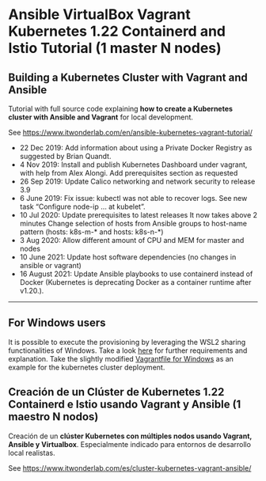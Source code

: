 # Ansible VirtualBox Vagrant Kubernetes 1.22 Containerd and Istio Tutorial (1 master N nodes)
## Building a Kubernetes Cluster with Vagrant and Ansible

Tutorial with full source code explaining **how to create a Kubernetes cluster with Ansible and Vagrant** for local development.

See https://www.itwonderlab.com/en/ansible-kubernetes-vagrant-tutorial/

* 22 Dec 2019: Add information about using a Private Docker Registry as suggested by Brian Quandt.
* 4 Nov 2019: Install and publish Kubernetes Dashboard under vagrant, with help from Alex Alongi. Add prerequisites section as requested
* 26 Sep 2019: Update Calico networking and network security to release 3.9
* 6 June 2019: Fix issue: kubectl was not able to recover logs. See new task “Configure node-ip … at kubelet”.
* 10 Jul 2020:
        Update prerequisites to latest releases
        It now takes above 2 minutes
        Change selection of hosts from Ansible groups to host-name pattern (hosts: k8s-m-* and hosts: k8s-n-*)
* 3 Aug 2020: Allow different amount of CPU and MEM for master and nodes
* 10 June 2021: Update host software dependencies (no changes in ansible or vagrant)
* 16 August 2021: Update Ansible playbooks to use containerd instead of Docker (Kubernetes is deprecating Docker as a container runtime after v1.20.). 


------------------

## For Windows users
It is possible to execute the provisioning by leveraging the WSL2 sharing functionalities of Windows. Take a look [here](https://gist.github.com/pr3l14t0r/8b350fc7052ccee30a456596fa017c33) for further requirements and explanation.
Take the slightly modified [Vagrantfile for Windows](Vagrantfile_Windows) as an example for the kubernetes cluster deployment.

## Creación de un Clúster de Kubernetes 1.22 Containerd e Istio usando Vagrant y Ansible (1 maestro N nodos)

Creación de un **clúster Kubernetes con múltiples nodos usando Vagrant, Ansible y Virtualbox**. Especialmente indicado para entornos de desarrollo local realistas.

See https://www.itwonderlab.com/es/cluster-kubernetes-vagrant-ansible/
